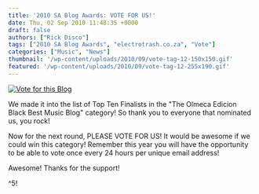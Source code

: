 ```yaml
---
title: '2010 SA Blog Awards: VOTE FOR US!'
date: Thu, 02 Sep 2010 11:48:35 +0000
draft: false
authors: ["Rick Disco"]
tags: ["2010 SA Blog Awards", "electrotrash.co.za", "Vote"]
categories: ["Music", "News"]
thumbnail: '/wp-content/uploads/2010/09/vote-tag-12-150x150.gif'
featured: '/wp-content/uploads/2010/09/vote-tag-12-255x190.gif'
---
```


[![Vote for this Blog](http://website.sablogawards.com/2010/files/images/vote-tag-12.gif)](http://website.sablogawards.com/2010/vote/voteforme/766 "Vote for this blog in the 2010 SA Blog Awards")

We made it into the list of Top Ten Finalists in the "The Olmeca Edicion Black Best Music Blog" category! So thank you to everyone that nominated us, you rock!

Now for the next round, PLEASE VOTE FOR US! It would be awesome if we could win this category! Remember this year you will have the opportunity to be able to vote once every 24 hours per unique email address!

Awesome! Thanks for the support!

^5!

